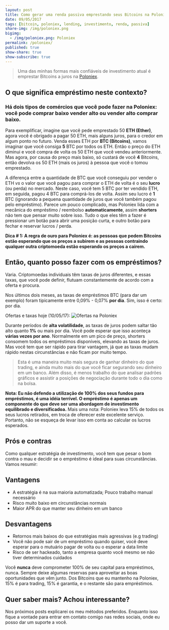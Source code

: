 ```yaml
---
layout: post
title: Como gerar uma renda passiva emprestando seus Bitcoins na Poloniex
date: 09/05/2017
tags: [bitcoin, poloniex, lending, investimento, renda, passiva]
share-img: /img/poloniex.png
bigimg:
  - /img/poloniex.png: Poloniex
permalink: /poloniex/
published: true
show-share: true
show-subscribe: true
---
```

> Uma das minhas formas mais confiáveis de investimento atual é emprestar Bitcoins a juros na [Poloniex](poloniex.com).

## O que significa empréstimo neste contexto?
### Há dois tipos de comércios que você pode fazer na Poloniex: você pode comprar baixo vender alto ou vender alto comprar baixo.

Para exemplificar, imagine que você pede emprestado 50 **ETH (Ether)**, agora você é obrigado a pagar 50 ETH, mais alguns juros, para o credor em algum ponto no futuro. Venda esses ETH por **BTC (Bitcoins)**, vamos imaginar que você consiga **5** BTC por todos os ETH. Então o preço do ETH diminui e você compra de volta os 50 ETH que você vendeu anteriormente. Mas agora, por causa do preço mais baixo, só custará de você **4** Bitcoins, então devolva os 50 ETH (mais os juros) à pessoa que você o tomou emprestado. 

A diferença entre a quantidade de BTC que você conseguiu por vender o ETH _vs_ o valor que você pagou para comprar o ETH de volta é o seu **lucro** (ou perda) no mercado. Neste caso, você tem 5 BTC por ter vendido ETH, em seguida, pagou 4 BTC para comprá-los de volta. Assim seu lucro é **1** BTC (ignorando a pequena quantidade de juros que você também pagou pelo empréstimo). Parece um pouco complicado, mas Poloniex lida com a mecânica do empréstimo / reembolso **automaticamente**, assim **shorters** não tem que pensar muito sobre isso. Tudo o que eles têm a fazer é pressionar um botão para abrir uma posição curta, e outro botão para fechar e reservar lucros / perda.

**Dica # 1: A regra de ouro para Poloniex é: as pessoas que pedem Bitcoins estão esperando que os preços a subirem e as pessoas contraindo qualquer outra criptomoeda estão esperando os preços a cairem.**


## Então, quanto posso fazer com os empréstimos?
Varia. Criptomoedas individuais têm taxas de juros diferentes, e essas taxas, que você pode definir, flutuam constantemente de acordo com a oferta e procura.

Nos últimos dois meses, as taxas de empréstimos BTC (para dar um exemplo) foram tipicamente entre 0,09% - 0,07% **por dia**. Sim, isso é certo: por dia.

Ofertas e taxas hoje (10/05/17):
![Ofertas na Poloniex]({{site.baseurl}}/img/ofertaspolo.PNG)

Durante períodos de **alta volatilidade**, as taxas de juros podem saltar tão alto quanto **1%** ou mais por dia. Você pode esperar que isso aconteça **várias vezes por ano**. Normalmente em um pico de preço, shorters consomem todos os empréstimos disponíveis, elevando as taxas de juros. Mas você tem que ser rápido para tirar vantagem, já que as taxas mudam rápido nestas circunstâncias e não ficam por muito tempo.

> Esta é uma maneira muito mais segura de ganhar dinheiro do que trading, e ainda muito mais do que você ficar segurando seu dinheiro em um banco. Além disso, é menos trabalho do que analisar padrões gráficos e assistir a posições de negociação durante todo o dia como na bolsa.

**Nota: Eu não defendo a utilização de 100% dos seus fundos para empréstimos, é uma idéia terrível. O empréstimo é apenas um componente do que deve ser uma abordagem de investimento equilibrado e diversificadoa.**
Mais uma nota: Poloniex leva 15% de todos os seus lucros retirados, em troca de oferecer este excelente serviço. Portanto, não se esqueça de levar isso em conta ao calcular os lucros esperados.

## Prós e contras
Como qualquer estratégia de investimento, você tem que pesar o bom contra o mau e decidir se o empréstimo é ideal para suas circunstâncias. Vamos resumir:

## Vantagens
- A estratégia é na sua maioria automatizada; Pouco trabalho manual necessário
- Risco muito baixo em circunstâncias normais
- Maior APR do que manter seu dinheiro em um banco

## Desvantagens
- Retornos mais baixos do que estratégias mais agressivas (e.g trading)
- Você não pode sair de um empréstimo quando quiser, você deve esperar para o mutuário pagar de volta ou o esperar a data limite
- Risco de ser hackeado, tanto a empresa quanto você mesmo se não tiver determinados cuidados

Você **nunca** deve comprometer 100% de seu capital para empréstimos, nunca. Sempre deixe algumas reservas para aproveitar as boas oportunidades que vêm junto. Dos Bitcoins que eu mantenho na Poloniex, 15% é para trading, 15% é garantia, e o restante são para empréstimos.

## Quer saber mais? Achou interessante?
Nos próximos posts explicarei os meu métodos preferidos. Enquanto isso fique a vontade para entrar em contato comigo nas redes sociais, onde eu posso dar um suporte a você.
